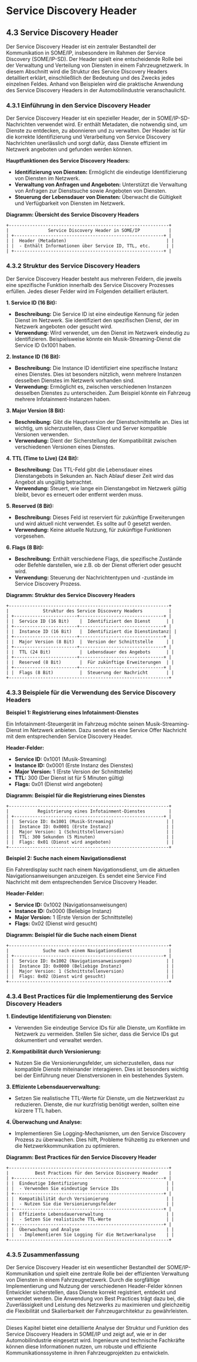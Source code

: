 # Service Discovery Header

## 4.3 **Service Discovery Header**

Der Service Discovery Header ist ein zentraler Bestandteil der Kommunikation in SOME/IP, insbesondere im Rahmen der Service Discovery (SOME/IP-SD). Der Header spielt eine entscheidende Rolle bei der Verwaltung und Verteilung von Diensten in einem Fahrzeugnetzwerk. In diesem Abschnitt wird die Struktur des Service Discovery Headers detailliert erklärt, einschließlich der Bedeutung und des Zwecks jedes einzelnen Feldes. Anhand von Beispielen wird die praktische Anwendung des Service Discovery Headers in der Automobilindustrie veranschaulicht.

### 4.3.1 **Einführung in den Service Discovery Header**

Der Service Discovery Header ist ein spezieller Header, der in SOME/IP-SD-Nachrichten verwendet wird. Er enthält Metadaten, die notwendig sind, um Dienste zu entdecken, zu abonnieren und zu verwalten. Der Header ist für die korrekte Identifizierung und Verarbeitung von Service Discovery Nachrichten unerlässlich und sorgt dafür, dass Dienste effizient im Netzwerk angeboten und gefunden werden können.

**Hauptfunktionen des Service Discovery Headers:**
- **Identifizierung von Diensten:** Ermöglicht die eindeutige Identifizierung von Diensten im Netzwerk.
- **Verwaltung von Anfragen und Angeboten:** Unterstützt die Verwaltung von Anfragen zur Dienstsuche sowie Angeboten von Diensten.
- **Steuerung der Lebensdauer von Diensten:** Überwacht die Gültigkeit und Verfügbarkeit von Diensten im Netzwerk.

**Diagramm: Übersicht des Service Discovery Headers**

```plaintext
+-------------------------------------------------------------+
|               Service Discovery Header in SOME/IP           |
| +---------------------------------------------------------+ |
| |  Header (Metadaten)                                      | |
| |  - Enthält Informationen über Service ID, TTL, etc.      | |
| +---------------------------------------------------------+ |
```

### 4.3.2 **Struktur des Service Discovery Headers**

Der Service Discovery Header besteht aus mehreren Feldern, die jeweils eine spezifische Funktion innerhalb des Service Discovery Prozesses erfüllen. Jedes dieser Felder wird im Folgenden detailliert erläutert.

**1. Service ID (16 Bit):**
- **Beschreibung:** Die Service ID ist eine eindeutige Kennung für jeden Dienst im Netzwerk. Sie identifiziert den spezifischen Dienst, der im Netzwerk angeboten oder gesucht wird.
- **Verwendung:** Wird verwendet, um den Dienst im Netzwerk eindeutig zu identifizieren. Beispielsweise könnte ein Musik-Streaming-Dienst die Service ID 0x1001 haben.

**2. Instance ID (16 Bit):**
- **Beschreibung:** Die Instance ID identifiziert eine spezifische Instanz eines Dienstes. Dies ist besonders nützlich, wenn mehrere Instanzen desselben Dienstes im Netzwerk vorhanden sind.
- **Verwendung:** Ermöglicht es, zwischen verschiedenen Instanzen desselben Dienstes zu unterscheiden. Zum Beispiel könnte ein Fahrzeug mehrere Infotainment-Instanzen haben.

**3. Major Version (8 Bit):**
- **Beschreibung:** Gibt die Hauptversion der Dienstschnittstelle an. Dies ist wichtig, um sicherzustellen, dass Client und Server kompatible Versionen verwenden.
- **Verwendung:** Dient der Sicherstellung der Kompatibilität zwischen verschiedenen Versionen eines Dienstes.

**4. TTL (Time to Live) (24 Bit):**
- **Beschreibung:** Das TTL-Feld gibt die Lebensdauer eines Dienstangebots in Sekunden an. Nach Ablauf dieser Zeit wird das Angebot als ungültig betrachtet.
- **Verwendung:** Steuert, wie lange ein Dienstangebot im Netzwerk gültig bleibt, bevor es erneuert oder entfernt werden muss.

**5. Reserved (8 Bit):**
- **Beschreibung:** Dieses Feld ist reserviert für zukünftige Erweiterungen und wird aktuell nicht verwendet. Es sollte auf 0 gesetzt werden.
- **Verwendung:** Keine aktuelle Nutzung, für zukünftige Funktionen vorgesehen.

**6. Flags (8 Bit):**
- **Beschreibung:** Enthält verschiedene Flags, die spezifische Zustände oder Befehle darstellen, wie z.B. ob der Dienst offeriert oder gesucht wird.
- **Verwendung:** Steuerung der Nachrichtentypen und -zustände im Service Discovery Prozess.

**Diagramm: Struktur des Service Discovery Headers**

```plaintext
+-------------------------------------------------------------+
|             Struktur des Service Discovery Headers          |
| +------------------------+--------------------------------+ |
| |  Service ID (16 Bit)    |  Identifiziert den Dienst      | |
| +------------------------+--------------------------------+ |
| |  Instance ID (16 Bit)   |  Identifiziert die Dienstinstanz| |
| +------------------------+--------------------------------+ |
| |  Major Version (8 Bit)  |  Version der Schnittstelle     | |
| +------------------------+--------------------------------+ |
| |  TTL (24 Bit)           |  Lebensdauer des Angebots      | |
| +------------------------+--------------------------------+ |
| |  Reserved (8 Bit)       |  Für zukünftige Erweiterungen  | |
| +------------------------+--------------------------------+ |
| |  Flags (8 Bit)          |  Steuerung der Nachricht       | |
+-------------------------------------------------------------+
```

### 4.3.3 **Beispiele für die Verwendung des Service Discovery Headers**

**Beispiel 1: Registrierung eines Infotainment-Dienstes**

Ein Infotainment-Steuergerät im Fahrzeug möchte seinen Musik-Streaming-Dienst im Netzwerk anbieten. Dazu sendet es eine Service Offer Nachricht mit dem entsprechenden Service Discovery Header.

**Header-Felder:**
- **Service ID:** 0x1001 (Musik-Streaming)
- **Instance ID:** 0x0001 (Erste Instanz des Dienstes)
- **Major Version:** 1 (Erste Version der Schnittstelle)
- **TTL:** 300 (Der Dienst ist für 5 Minuten gültig)
- **Flags:** 0x01 (Dienst wird angeboten)

**Diagramm: Beispiel für die Registrierung eines Dienstes**

```plaintext
+-------------------------------------------------------------+
|           Registrierung eines Infotainment-Dienstes         |
| +---------------------------------------------------------+ |
| |  Service ID: 0x1001 (Musik-Streaming)                    | |
| |  Instance ID: 0x0001 (Erste Instanz)                     | |
| |  Major Version: 1 (Schnittstellenversion)                | |
| |  TTL: 300 Sekunden (5 Minuten)                           | |
| |  Flags: 0x01 (Dienst wird angeboten)                     | |
+-------------------------------------------------------------+
```

**Beispiel 2: Suche nach einem Navigationsdienst**

Ein Fahrerdisplay sucht nach einem Navigationsdienst, um die aktuellen Navigationsanweisungen anzuzeigen. Es sendet eine Service Find Nachricht mit dem entsprechenden Service Discovery Header.

**Header-Felder:**
- **Service ID:** 0x1002 (Navigationsanweisungen)
- **Instance ID:** 0x0000 (Beliebige Instanz)
- **Major Version:** 1 (Erste Version der Schnittstelle)
- **Flags:** 0x02 (Dienst wird gesucht)

**Diagramm: Beispiel für die Suche nach einem Dienst**

```plaintext
+-------------------------------------------------------------+
|             Suche nach einem Navigationsdienst              |
| +---------------------------------------------------------+ |
| |  Service ID: 0x1002 (Navigationsanweisungen)             | |
| |  Instance ID: 0x0000 (Beliebige Instanz)                 | |
| |  Major Version: 1 (Schnittstellenversion)                | |
| |  Flags: 0x02 (Dienst wird gesucht)                       | |
+-------------------------------------------------------------+
```

### 4.3.4 **Best Practices für die Implementierung des Service Discovery Headers**

**1. Eindeutige Identifizierung von Diensten:**
- Verwenden Sie eindeutige Service IDs für alle Dienste, um Konflikte im Netzwerk zu vermeiden. Stellen Sie sicher, dass die Service IDs gut dokumentiert und verwaltet werden.

**2. Kompatibilität durch Versionierung:**
- Nutzen Sie die Versionierungsfelder, um sicherzustellen, dass nur kompatible Dienste miteinander interagieren. Dies ist besonders wichtig bei der Einführung neuer Dienstversionen in ein bestehendes System.

**3. Effiziente Lebensdauerverwaltung:**
- Setzen Sie realistische TTL-Werte für Dienste, um die Netzwerklast zu reduzieren. Dienste, die nur kurzfristig benötigt werden, sollten eine kürzere TTL haben.

**4. Überwachung und Analyse:**
- Implementieren Sie Logging-Mechanismen, um den Service Discovery Prozess zu überwachen. Dies hilft, Probleme frühzeitig zu erkennen und die Netzwerkkommunikation zu optimieren.

**Diagramm: Best Practices für den Service Discovery Header**

```plaintext
+-------------------------------------------------------------+
|          Best Practices für den Service Discovery Header    |
| +---------------------------------------------------------+ |
| |  Eindeutige Identifizierung                              | |
| |  - Verwenden Sie eindeutige Service IDs                  | |
| +---------------------------------------------------------+ |
| |  Kompatibilität durch Versionierung                      | |
| |  - Nutzen Sie die Versionierungsfelder                   | |
| +---------------------------------------------------------+ |
| |  Effiziente Lebensdauerverwaltung                        | |
| |  - Setzen Sie realistische TTL-Werte                     | |
| +---------------------------------------------------------+ |
| |  Überwachung und Analyse                                 | |
| |  - Implementieren Sie Logging für die Netzwerkanalyse    | |
+-------------------------------------------------------------+
```

### 4.3.5 **Zusammenfassung**

Der Service Discovery Header ist ein wesentlicher Bestandteil der SOME/IP-Kommunikation und spielt eine zentrale Rolle bei der effizienten Verwaltung von Diensten in einem Fahrzeugnetzwerk. Durch die sorgfältige Implementierung und Nutzung der verschiedenen Header-Felder können Entwickler sicherstellen, dass Dienste korrekt registriert, entdeckt und verwendet werden. Die Anwendung von Best Practices trägt dazu bei, die Zuverlässigkeit und Leistung des Netzwerks zu maximieren und gleichzeitig die Flexibilität und Skalierbarkeit der Fahrzeugarchitektur zu gewährleisten.



---

Dieses Kapitel bietet eine detaillierte Analyse der Struktur und Funktion des Service Discovery Headers in SOME/IP und zeigt auf, wie er in der Automobilindustrie eingesetzt wird. Ingenieure und technische Fachkräfte können diese Informationen nutzen, um robuste und effiziente Kommunikationssysteme in ihren Fahrzeugprojekten zu entwickeln.